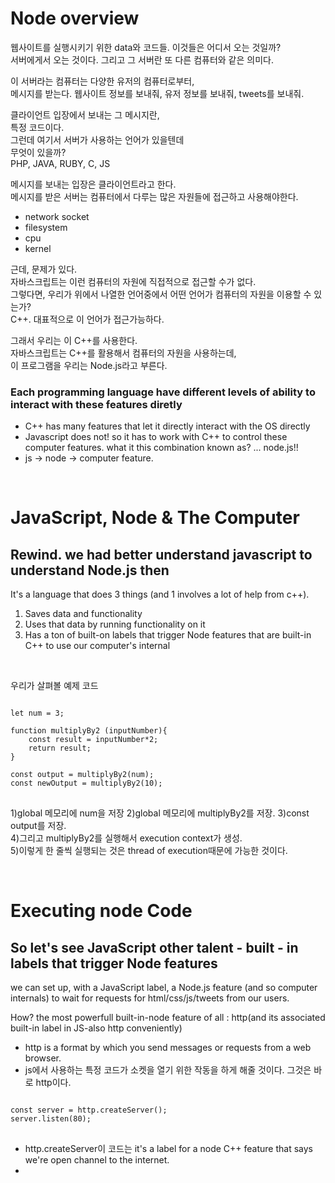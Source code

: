 # Node overview

웹사이트를 실행시키기 위한 data와 코드들.
이것들은 어디서 오는 것일까?  
서버에게서 오는 것이다. 그리고 그 서버란 또 다른 컴퓨터와 같은 의미다.

이 서버라는 컴퓨터는 다양한 유저의 컴퓨터로부터,  
메시지를 받는다.
웹사이트 정보를 보내줘,
유저 정보를 보내줘,
tweets를 보내줘.

클라이언트 입장에서 보내는 그 메시지란,  
특정 코드이다.  
그런데 여기서 서버가 사용하는 언어가 있을텐데  
무엇이 있을까?  
PHP, JAVA, RUBY, C, JS

메시지를 보내는 입장은 클라이언트라고 한다.  
메시지를 받은 서버는 컴퓨터에서 다루는 많은 자원들에 접근하고 사용해야한다.

- network socket
- filesystem
- cpu
- kernel

근데, 문제가 있다.  
자바스크립트는 이런 컴퓨터의 자원에 직접적으로 접근할 수가 없다.  
그렇다면, 우리가 위에서 나열한 언어중에서 어떤 언어가 컴퓨터의 자원을 이용할 수 있는가?  
C++. 대표적으로 이 언어가 접근가능하다.

그래서 우리는 이 C++를 사용한다.  
자바스크립트는 C++를 활용해서 컴퓨터의 자원을 사용하는데,  
이 프로그램을 우리는 Node.js라고 부른다.

### Each programming language have different levels of ability to interact with these features diretly

- C++ has many features that let it directly interact with the OS directly
- Javascript does not! so it has to work with C++ to control these computer features. what it this combination known as? ... node.js!!
- js -> node -> computer feature.

<br>

# JavaScript, Node & The Computer

## Rewind. we had better understand javascript to understand Node.js then

It's a language that does 3 things (and 1 involves a lot of help from c++).

1. Saves data and functionality
2. Uses that data by running functionality on it
3. Has a ton of built-on labels that trigger Node features that are built-in C++ to use our computer's internal

<br>

우리가 살펴볼 예제 코드

<pre>
<code>
let num = 3;

function multiplyBy2 (inputNumber){
    const result = inputNumber*2;
    return result;
}

const output = multiplyBy2(num);
const newOutput = multiplyBy2(10);
</code>
</pre>

1)global 메모리에 num을 저장
2)global 메모리에 multiplyBy2를 저장.
3)const output를 저장.  
4)그리고 multiplyBy2를 실행해서 execution context가 생성.  
5)이렇게 한 줄씩 실행되는 것은 thread of execution때문에 가능한 것이다.

<br>

# Executing node Code

## So let's see JavaScript other talent - built - in labels that trigger Node features

we can set up, with a JavaScript label, a Node.js feature (and so computer internals) to wait for requests for html/css/js/tweets from our users.

How? the most powerfull built-in-node feature of all : http(and its associated built-in label in JS-also http conveniently)

- http is a format by which you send messages or requests from a web browser.
- js에서 사용하는 특정 코드가 소켓을 열기 위한 작동을 하게 해줄 것이다. 그것은 바로 http이다.

<pre>
<code>
const server = http.createServer();
server.listen(80);
</code>
</pre>

- http.createServer이 코드는 it's a label for a node C++ feature that says we're open channel to the internet.
-
